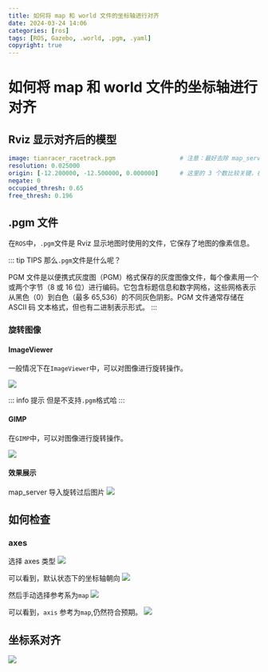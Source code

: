 ```yaml
---
title: 如何将 map 和 world 文件的坐标轴进行对齐
date: 2024-03-24 14:06
categories: [ros]
tags: [ROS, Gazebo, .world, .pgm, .yaml]
copyright: true
---
```


# 如何将 map 和 world 文件的坐标轴进行对齐


## Rviz 显示对齐后的模型

```yaml
image: tianracer_racetrack.pgm                  # 注意：最好去除 map_server 保存该文件时在该行使用的绝对路径，降低了可移植性
resolution: 0.025000
origin: [-12.200000, -12.500000, 0.000000]      # 这里的 3 个数比较关键，在 map frame_id 下的 x(m),y,theta（rad）3 个关键参数    
negate: 0
occupied_thresh: 0.65
free_thresh: 0.196
```

## .pgm 文件

在`ROS`中，`.pgm`文件是 Rviz 显示地图时使用的文件，它保存了地图的像素信息。

::: tip TIPS
那么`.pgm`文件是什么呢？

PGM 文件是以便携式灰度图（PGM）格式保存的灰度图像文件，每个像素用一个或两个字节（8 或 16 位）进行编码。它包含标题信息和数字网格，这些网格表示从黑色（0）到白色（最多 65,536）的不同灰色阴影。PGM 文件通常存储在 ASCII 码 文本格式，但也有二进制表示形式。
:::

### 旋转图像

#### ImageViewer

一般情况下在`ImageViewer`中，可以对图像进行旋转操作。

![](https://cn-sy1.rains3.com/dfdfgf/blog/How_to_align_map_and_dot_world_in_launch_and_yaml_file/image_view_rotate_defeat.gif)

::: info 提示
但是不支持`.pgm`格式哈
:::

#### GIMP

在`GIMP`中，可以对图像进行旋转操作。

![](https://cn-sy1.rains3.com/dfdfgf/blog/How_to_align_map_and_dot_world_in_launch_and_yaml_file/gimp_rotate_success.gif)

#### 效果展示
map_server 导入旋转过后图片
![](https://cn-sy1.rains3.com/dfdfgf/blog/How_to_align_map_and_dot_world_in_launch_and_yaml_file/20240324155110.png)

## 如何检查

### axes

选择 axes 类型
![](https://cn-sy1.rains3.com/dfdfgf/blog/How_to_align_map_and_dot_world_in_launch_and_yaml_file/20240324151932.png)

可以看到，默认状态下的坐标轴朝向
![](https://cn-sy1.rains3.com/dfdfgf/blog/How_to_align_map_and_dot_world_in_launch_and_yaml_file/20240324152143.png)

然后手动选择参考系为`map`
![](https://cn-sy1.rains3.com/dfdfgf/blog/How_to_align_map_and_dot_world_in_launch_and_yaml_file/20240324152628.png)

可以看到，`axis` 参考为`map`,仍然符合预期。
![](https://cn-sy1.rains3.com/dfdfgf/blog/How_to_align_map_and_dot_world_in_launch_and_yaml_file/20240324152753.png)


## 坐标系对齐

![](https://cn-sy1.rains3.com/dfdfgf/blog/How_to_align_map_and_dot_world_in_launch_and_yaml_file/align_the_origin_point_of_reading_picture.png)